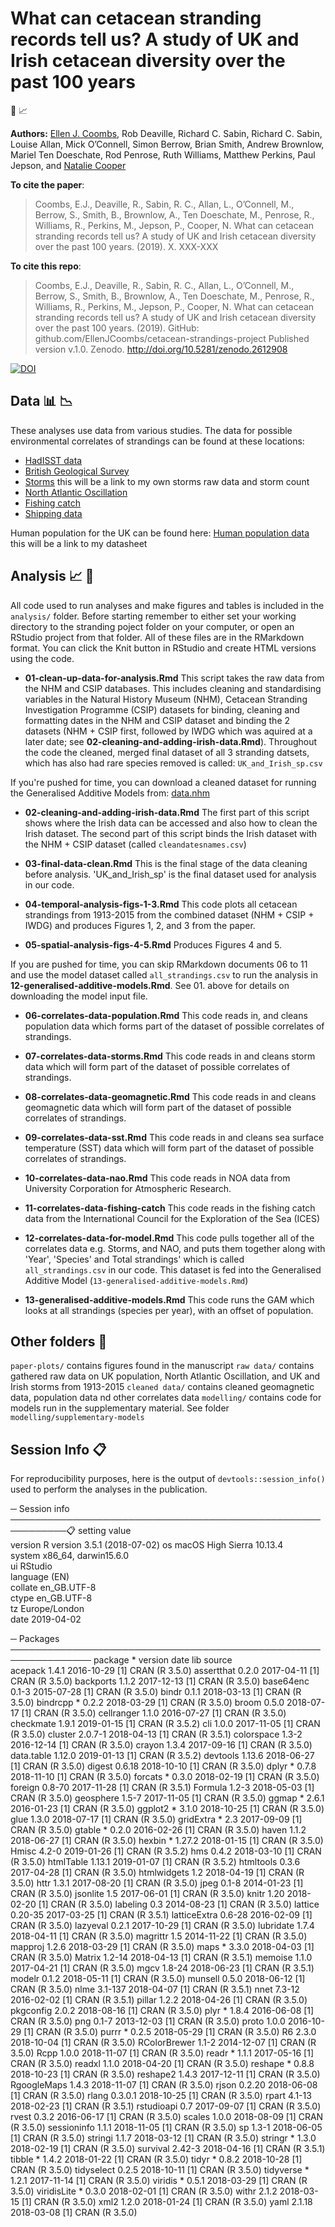 # What can cetacean stranding records tell us? A study of UK and Irish cetacean diversity over the past 100 years

:whale2: :chart_with_upwards_trend:



__Authors:__
[Ellen J. Coombs](mailto:ellen.coombs.14@ucl.ac.uk), Rob Deaville, Richard C. Sabin, Richard C. Sabin, Louise Allan, Mick O’Connell, Simon Berrow, Brian Smith, Andrew Brownlow, Mariel Ten Doeschate, Rod Penrose, Ruth Williams, Matthew Perkins, Paul Jepson, and [Natalie Cooper](https://github.com/nhcooper123)


__To cite the paper__: 
> Coombs, E.J., Deaville, R., Sabin, R. C., Allan, L., O’Connell, M., Berrow, S., Smith, B., Brownlow, A., Ten Doeschate, M., Penrose, R., Williams, R., Perkins, M., Jepson, P., Cooper, N. What can cetacean stranding records tell us? A study of UK and Irish cetacean diversity over the past 100 years. (2019). X. XXX-XXX 


__To cite this repo__: 
> Coombs, E.J., Deaville, R., Sabin, R. C., Allan, L., O’Connell, M., Berrow, S., Smith, B., Brownlow, A., Ten Doeschate, M., Penrose, R., Williams, R., Perkins, M., Jepson, P., Cooper, N. What can cetacean stranding records tell us? A study of UK and Irish cetacean diversity over the past 100 years. (2019). GitHub: github.com/EllenJCoombs/cetacean-strandings-project Published version v.1.0. Zenodo. http://doi.org/10.5281/zenodo.2612908

[![DOI](https://zenodo.org/badge/DOI/10.5281/zenodo.2612908.svg)](https://doi.org/10.5281/zenodo.2612908)


## Data :bar_chart: :chart_with_downwards_trend: 

These analyses use data from various studies. The data for possible environmental correlates of strandings can be found at these locations: 

- [HadISST data](https://www.metoffice.gov.uk/hadobs/hadisst/data/download.html)
- [British Geological Survey](http://www.geomag.bgs.ac.uk/data_service/data/magnetic_indices/k_indices.html)
- [Storms](../blob/master/LICENSE) this will be a link to my own storms raw data and storm count
- [North Atlantic Oscillation](https://climatedataguide.ucar.edu/sites/default/files/nao_station_annual.txt)
- [Fishing catch](https://www.ices.dk/marine-data/dataset-collections/Pages/Fish-catch-and-stock-assessment.aspx) 
- [Shipping data](https://www.gov.uk/government/collections/maritime-and-shipping-statistics)

Human population for the UK can be found here: 
[Human population data](../blob/master/LICENSE) this will be a link to my datasheet 


## Analysis :chart_with_upwards_trend: :whale2:
All code used to run analyses and make figures and tables is included in the `analysis/` folder. Before starting remember to either set your working directory to the stranding poject folder on your computer, or open an RStudio project from that folder. All of these files are in the RMarkdown format. You can click the Knit button in RStudio and create HTML versions using the code. 

* **01-clean-up-data-for-analysis.Rmd** This script takes the raw data from the NHM and CSIP databases. This includes cleaning and standardising variables in the Natural History Museum (NHM), Cetacean Stranding Investigation Programme (CSIP) datasets for binding, cleaning and formatting dates in the NHM and CSIP dataset and binding the 2 datasets (NHM + CSIP first, followed by IWDG which was aquired at a later date; see **02-cleaning-and-adding-irish-data.Rmd**). Throughout the code  the cleaned, merged final dataset of all 3 stranding datsets, which has also had rare species removed is called: `UK_and_Irish_sp.csv`

If you're pushed for time, you can download a cleaned dataset for running the Generalised Additive Models from: [data.nhm](https://data.nhm.ac.uk/dataset/what-can-cetacean-stranding-records-tell-us)

* **02-cleaning-and-adding-irish-data.Rmd** The first part of this script shows where the Irish data can be accessed and also how to clean the Irish dataset. The second part of this script binds the Irish dataset with the NHM + CSIP dataset (called `cleandatesnames.csv`)

* **03-final-data-clean.Rmd** This is the final stage of the data cleaning before analysis.
'UK_and_Irish_sp' is the final dataset used for analysis in our code. 

* **04-temporal-analysis-figs-1-3.Rmd** This code plots all cetacean strandings from 1913-2015 from the combined dataset (NHM + CSIP + IWDG) and produces Figures 1, 2, and 3 from the paper. 

* **05-spatial-analysis-figs-4-5.Rmd** Produces Figures 4 and 5. 

If you are pushed for time, you can skip RMarkdown documents 06 to 11 and use the model dataset called `all_strandings.csv` to run the analysis in **12-generalised-additive-models.Rmd**. See 01. above for details on downloading the model input file. 

* **06-correlates-data-population.Rmd** This code reads in, and cleans population data which forms part of the dataset of possible correlates of strandings.

* **07-correlates-data-storms.Rmd** This code reads in and cleans storm data which will form part of the dataset of possible correlates of strandings. 

* **08-correlates-data-geomagnetic.Rmd** This code reads in and cleans geomagnetic data which will form part of the dataset of possible correlates of strandings. 

* **09-correlates-data-sst.Rmd** This code reads in and cleans sea surface temperature (SST) data which will form part of the dataset of possible correlates of strandings. 

* **10-correlates-data-nao.Rmd** This code reads in NOA data from University Corporation for Atmospheric Research.

* **11-correlates-data-fishing-catch** This code reads in the fishing catch data from the International Council for the Exploration of the Sea (ICES)

* **12-correlates-data-for-model.Rmd** This code pulls together all of the correlates data e.g. Storms, and NAO, and puts them together along with 'Year', 'Species' and Total strandings' which is called `all_strandings.csv` in our code. This dataset is fed into the Generalised Additive Model (`13-generalised-additive-models.Rmd`)

* **13-generalised-additive-models.Rmd** This code runs the GAM which looks at all strandings (species per year), with an offset of population.

## Other folders :file_folder:
`paper-plots/` contains figures found in the manuscript 
`raw data/` contains gathered raw data on UK population, North Atlantic Oscillation, and UK and Irish storms from 1913-2015
`cleaned data/` contains cleaned geomagnetic data, population data nd other correlates data
`modelling/` contains code for models run in the supplementary material. See folder `modelling/supplementary-models`

## Session Info :clipboard:
For reproducibility purposes, here is the output of `devtools::session_info()` used to perform the analyses in the publication. 


─ Session info ───────────────────────────────────────────────────────────:clipboard:
 setting  value                       
 version  R version 3.5.1 (2018-07-02)
 os       macOS High Sierra 10.13.4   
 system   x86_64, darwin15.6.0        
 ui       RStudio                     
 language (EN)                        
 collate  en_GB.UTF-8                 
 ctype    en_GB.UTF-8                 
 tz       Europe/London               
 date     2019-04-02                  

─ Packages ───────────────────────────────────────────────────────────────
 package      * version date       lib source        
 acepack        1.4.1   2016-10-29 [1] CRAN (R 3.5.0)
 assertthat     0.2.0   2017-04-11 [1] CRAN (R 3.5.0)
 backports      1.1.2   2017-12-13 [1] CRAN (R 3.5.0)
 base64enc      0.1-3   2015-07-28 [1] CRAN (R 3.5.0)
 bindr          0.1.1   2018-03-13 [1] CRAN (R 3.5.0)
 bindrcpp     * 0.2.2   2018-03-29 [1] CRAN (R 3.5.0)
 broom          0.5.0   2018-07-17 [1] CRAN (R 3.5.0)
 cellranger     1.1.0   2016-07-27 [1] CRAN (R 3.5.0)
 checkmate      1.9.1   2019-01-15 [1] CRAN (R 3.5.2)
 cli            1.0.0   2017-11-05 [1] CRAN (R 3.5.0)
 cluster        2.0.7-1 2018-04-13 [1] CRAN (R 3.5.1)
 colorspace     1.3-2   2016-12-14 [1] CRAN (R 3.5.0)
 crayon         1.3.4   2017-09-16 [1] CRAN (R 3.5.0)
 data.table     1.12.0  2019-01-13 [1] CRAN (R 3.5.2)
 devtools       1.13.6  2018-06-27 [1] CRAN (R 3.5.0)
 digest         0.6.18  2018-10-10 [1] CRAN (R 3.5.0)
 dplyr        * 0.7.8   2018-11-10 [1] CRAN (R 3.5.0)
 forcats      * 0.3.0   2018-02-19 [1] CRAN (R 3.5.0)
 foreign        0.8-70  2017-11-28 [1] CRAN (R 3.5.1)
 Formula        1.2-3   2018-05-03 [1] CRAN (R 3.5.0)
 geosphere      1.5-7   2017-11-05 [1] CRAN (R 3.5.0)
 ggmap        * 2.6.1   2016-01-23 [1] CRAN (R 3.5.0)
 ggplot2      * 3.1.0   2018-10-25 [1] CRAN (R 3.5.0)
 glue           1.3.0   2018-07-17 [1] CRAN (R 3.5.0)
 gridExtra    * 2.3     2017-09-09 [1] CRAN (R 3.5.0)
 gtable       * 0.2.0   2016-02-26 [1] CRAN (R 3.5.0)
 haven          1.1.2   2018-06-27 [1] CRAN (R 3.5.0)
 hexbin       * 1.27.2  2018-01-15 [1] CRAN (R 3.5.0)
 Hmisc          4.2-0   2019-01-26 [1] CRAN (R 3.5.2)
 hms            0.4.2   2018-03-10 [1] CRAN (R 3.5.0)
 htmlTable      1.13.1  2019-01-07 [1] CRAN (R 3.5.2)
 htmltools      0.3.6   2017-04-28 [1] CRAN (R 3.5.0)
 htmlwidgets    1.2     2018-04-19 [1] CRAN (R 3.5.0)
 httr           1.3.1   2017-08-20 [1] CRAN (R 3.5.0)
 jpeg           0.1-8   2014-01-23 [1] CRAN (R 3.5.0)
 jsonlite       1.5     2017-06-01 [1] CRAN (R 3.5.0)
 knitr          1.20    2018-02-20 [1] CRAN (R 3.5.0)
 labeling       0.3     2014-08-23 [1] CRAN (R 3.5.0)
 lattice        0.20-35 2017-03-25 [1] CRAN (R 3.5.1)
 latticeExtra   0.6-28  2016-02-09 [1] CRAN (R 3.5.0)
 lazyeval       0.2.1   2017-10-29 [1] CRAN (R 3.5.0)
 lubridate      1.7.4   2018-04-11 [1] CRAN (R 3.5.0)
 magrittr       1.5     2014-11-22 [1] CRAN (R 3.5.0)
 mapproj        1.2.6   2018-03-29 [1] CRAN (R 3.5.0)
 maps         * 3.3.0   2018-04-03 [1] CRAN (R 3.5.0)
 Matrix         1.2-14  2018-04-13 [1] CRAN (R 3.5.1)
 memoise        1.1.0   2017-04-21 [1] CRAN (R 3.5.0)
 mgcv           1.8-24  2018-06-23 [1] CRAN (R 3.5.1)
 modelr         0.1.2   2018-05-11 [1] CRAN (R 3.5.0)
 munsell        0.5.0   2018-06-12 [1] CRAN (R 3.5.0)
 nlme           3.1-137 2018-04-07 [1] CRAN (R 3.5.1)
 nnet           7.3-12  2016-02-02 [1] CRAN (R 3.5.1)
 pillar         1.2.2   2018-04-26 [1] CRAN (R 3.5.0)
 pkgconfig      2.0.2   2018-08-16 [1] CRAN (R 3.5.0)
 plyr         * 1.8.4   2016-06-08 [1] CRAN (R 3.5.0)
 png            0.1-7   2013-12-03 [1] CRAN (R 3.5.0)
 proto          1.0.0   2016-10-29 [1] CRAN (R 3.5.0)
 purrr        * 0.2.5   2018-05-29 [1] CRAN (R 3.5.0)
 R6             2.3.0   2018-10-04 [1] CRAN (R 3.5.0)
 RColorBrewer   1.1-2   2014-12-07 [1] CRAN (R 3.5.0)
 Rcpp           1.0.0   2018-11-07 [1] CRAN (R 3.5.0)
 readr        * 1.1.1   2017-05-16 [1] CRAN (R 3.5.0)
 readxl         1.1.0   2018-04-20 [1] CRAN (R 3.5.0)
 reshape      * 0.8.8   2018-10-23 [1] CRAN (R 3.5.0)
 reshape2       1.4.3   2017-12-11 [1] CRAN (R 3.5.0)
 RgoogleMaps    1.4.3   2018-11-07 [1] CRAN (R 3.5.0)
 rjson          0.2.20  2018-06-08 [1] CRAN (R 3.5.0)
 rlang          0.3.0.1 2018-10-25 [1] CRAN (R 3.5.0)
 rpart          4.1-13  2018-02-23 [1] CRAN (R 3.5.1)
 rstudioapi     0.7     2017-09-07 [1] CRAN (R 3.5.0)
 rvest          0.3.2   2016-06-17 [1] CRAN (R 3.5.0)
 scales         1.0.0   2018-08-09 [1] CRAN (R 3.5.0)
 sessioninfo    1.1.1   2018-11-05 [1] CRAN (R 3.5.0)
 sp             1.3-1   2018-06-05 [1] CRAN (R 3.5.0)
 stringi        1.1.7   2018-03-12 [1] CRAN (R 3.5.0)
 stringr      * 1.3.0   2018-02-19 [1] CRAN (R 3.5.0)
 survival       2.42-3  2018-04-16 [1] CRAN (R 3.5.1)
 tibble       * 1.4.2   2018-01-22 [1] CRAN (R 3.5.0)
 tidyr        * 0.8.2   2018-10-28 [1] CRAN (R 3.5.0)
 tidyselect     0.2.5   2018-10-11 [1] CRAN (R 3.5.0)
 tidyverse    * 1.2.1   2017-11-14 [1] CRAN (R 3.5.0)
 viridis      * 0.5.1   2018-03-29 [1] CRAN (R 3.5.0)
 viridisLite  * 0.3.0   2018-02-01 [1] CRAN (R 3.5.0)
 withr          2.1.2   2018-03-15 [1] CRAN (R 3.5.0)
 xml2           1.2.0   2018-01-24 [1] CRAN (R 3.5.0)
 yaml           2.1.18  2018-03-08 [1] CRAN (R 3.5.0)


